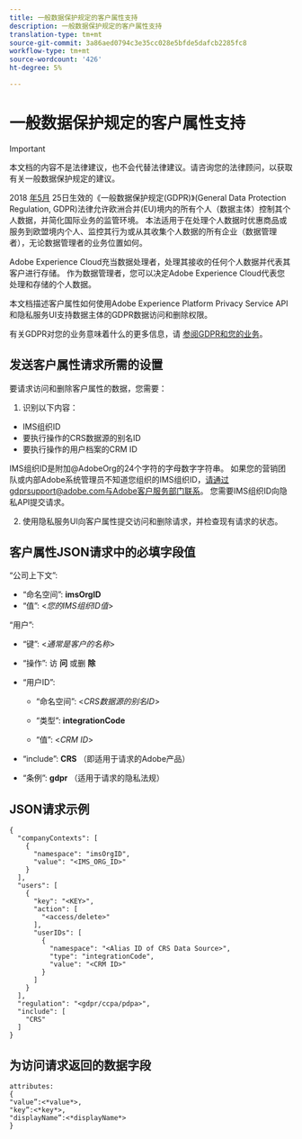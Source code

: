 ```yaml
---
title: 一般数据保护规定的客户属性支持
description: 一般数据保护规定的客户属性支持
translation-type: tm+mt
source-git-commit: 3a86aed0794c3e35cc028e5bfde5dafcb2285fc8
workflow-type: tm+mt
source-wordcount: '426'
ht-degree: 5%

---
```



# 一般数据保护规定的客户属性支持


>[!IMPORTANT]
>
>本文档的内容不是法律建议，也不会代替法律建议。请咨询您的法律顾问，以获取有关一般数据保护规定的建议。

2018 [年5月](https://www.adobe.com/privacy/general-data-protection-regulation/what-is-gdpr.html) 25日生效的《一般数据保护规定(GDPR)》(General Data Protection Regulation, GDPR)法律允许欧洲合并(EU)境内的所有个人（数据主体）控制其个人数据，并简化国际业务的监管环境。 本法适用于在处理个人数据时优惠商品或服务到欧盟境内个人、监控其行为或从其收集个人数据的所有企业（数据管理者），无论数据管理者的业务位置如何。

Adobe Experience Cloud充当数据处理者，处理其接收的任何个人数据并代表其客户进行存储。 作为数据管理者，您可以决定Adobe Experience Cloud代表您处理和存储的个人数据。

本文档描述客户属性如何使用Adobe Experience Platform Privacy Service API和隐私服务UI支持数据主体的GDPR数据访问和删除权限。

有关GDPR对您的业务意味着什么的更多信息，请 [参阅GDPR和您的业务](https://www.adobe.com/cn/privacy/general-data-protection-regulation.html)。

## 发送客户属性请求所需的设置

要请求访问和删除客户属性的数据，您需要：

1. 识别以下内容：

* IMS组织ID
* 要执行操作的CRS数据源的别名ID
* 要执行操作的用户档案的CRM ID

IMS组织ID是附加@AdobeOrg的24个字符的字母数字字符串。 如果您的营销团队或内部Adobe系统管理员不知道您组织的IMS组织ID，请通过gdprsupport@adobe.com与Adobe客户服务部门联系。 您需要IMS组织ID向隐私API提交请求。

2. 使用隐私服务UI向客户属性提交访问和删除请求，并检查现有请求的状态。

## 客户属性JSON请求中的必填字段值

“公司上下文”:

* “命名空间”: **imsOrgID**
* “值”: &lt;*您的IMS组织ID值*>

“用户”:

* “键”: &lt;*通常是客户的名称*>

* “操作”: 访 **问** 或删 **除**

* “用户ID”:

   * “命名空间”: &lt;*CRS数据源的别名ID*>

   * “类型”: **integrationCode**

   * “值”: &lt;*CRM ID*>

* “include”: **CRS** （即适用于请求的Adobe产品）

* “条例”: **gdpr** （适用于请求的隐私法规）

## JSON请求示例

```
{
  "companyContexts": [
    {
      "namespace": "imsOrgID",
      "value": "<IMS_ORG_ID>"
    }
  ],
  "users": [
    {
      "key": "<KEY>",
      "action": [
        "<access/delete>"
      ],
      "userIDs": [
        {
          "namespace": "<Alias ID of CRS Data Source>",
          "type": "integrationCode",
          "value": "<CRM ID>"
        }
      ]
    }
  ],
  "regulation": "<gdpr/ccpa/pdpa>",
  "include": [
    "CRS"
  ]
}
```

## 为访问请求返回的数据字段

```
attributes:
{
"value”:<*value*>,
"key”:<*key*>,
"displayName”:<*displayName*>
}
```
